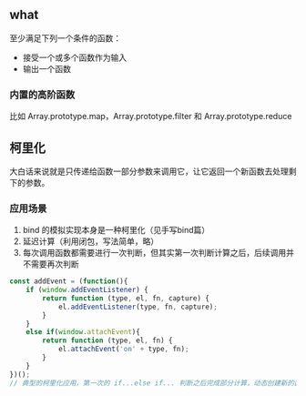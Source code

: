## what
至少满足下列一个条件的函数：
- 接受一个或多个函数作为输入
- 输出一个函数

### 内置的高阶函数
比如 Array.prototype.map，Array.prototype.filter 和 Array.prototype.reduce

## 柯里化
大白话来说就是只传递给函数一部分参数来调用它，让它返回一个新函数去处理剩下的参数。  

### 应用场景
1. bind 的模拟实现本身是一种柯里化（见手写bind篇）
2. 延迟计算（利用闭包，写法简单，略）
3. 每次调用函数都需要进行一次判断，但其实第一次判断计算之后，后续调用并不需要再次判断
```js
const addEvent = (function(){
    if (window.addEventListener) {
        return function (type, el, fn, capture) {
            el.addEventListener(type, fn, capture);
        }
    }
    else if(window.attachEvent){
        return function (type, el, fn) {
            el.attachEvent('on' + type, fn);
        }
    }
})();
// 典型的柯里化应用，第一次的 if...else if... 判断之后完成部分计算，动态创建新的函数用于处理后续传入的参数，这样做的好处就是之后调用就不需要再次计算了
```